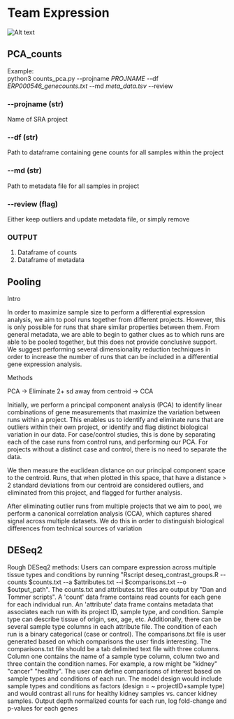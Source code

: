 # Team Expression

![Alt text](https://github.com/NCBI-Hackathons/RNA-Seq-in-the-Cloud/blob/master/Expression/progress_report.png "Title")


## PCA_counts
Example:<br/>
python3 counts_pca.py --projname *PROJNAME* --df *ERP000546_genecounts.txt* --md *meta_data.tsv* --review

### --projname (str)
Name of SRA project 

### --df (str)
Path to dataframe containing gene counts for all samples within the project

### --md (str)
Path to metadata file for all samples in project

### --review (flag)
Either keep outliers and update metadata file, or simply remove

### OUTPUT

1. Dataframe of counts
2. Dataframe of metadata

## Pooling
Intro

In order to maximize sample size to perform a differential expression analysis, we aim to pool runs together from different projects. However, this is only possible for runs that share similar properties between them. From general metadata, we are able to begin to gather clues as to which runs are able to be pooled together, but this does not provide conclusive support. We suggest performing several dimensionality reduction techniques in order to increase the number of runs that can be included in a differential gene expression analysis.

Methods

PCA → Eliminate 2+ sd away from centroid → CCA

Initially, we perform a principal component analysis (PCA) to identify linear combinations of gene measurements that maximize the variation between runs within a project. This enables us to identify and eliminate runs that are outliers within their own project, or identify and flag distinct biological variation in our data. For case/control studies, this is done by separating each of the case runs from control runs, and performing our PCA. For projects without a distinct case and control, there is no need to separate the data.

We then measure the euclidean distance on our principal component space to the centroid. Runs, that when plotted in this space, that have a distance > 2 standard deviations from our centroid are considered outliers, and eliminated from this project, and flagged for further analysis.

After eliminating outlier runs from multiple projects that we aim to pool, we perform a canonical correlation analysis (CCA), which captures shared signal across multiple datasets. We do this in order to distinguish biological differences from technical sources of variation


## DESeq2
Rough DESeq2 methods: Users can compare expression across multiple tissue types and conditions by running "Rscript deseq_contrast_groups.R --counts $counts.txt --a $attributes.txt --i $comparisons.txt --o $output_path". The counts.txt and attributes.txt files are output by "Dan and Tommer scripts".  A 'count' data frame contains read counts for each gene for each individual run. An 'attribute' data frame contains metadata that associates each run with its project ID, sample type, and condition. Sample type can describe tissue of origin, sex, age, etc. Additionally, there can be several sample type columns in each attribute file. The condition of each run is a binary categorical (case or control). The comparisons.txt file is user generated based on which comparisons the user finds interesting. The comparisons.txt file should be a tab delimited text file with three columns. Column one contains the name of a sample type column, column two and three contain the condition names. For example, a row might be "kidney" "cancer" "healthy". The user can define comparisons of interest based on sample types and conditions of each run. The model design would include sample types and conditions as factors (design = ~ projectID+sample type) and would contrast all runs for healthy kidney samples vs. cancer kidney samples. Output depth normalized counts for each run, log fold-change and p-values for each genes


